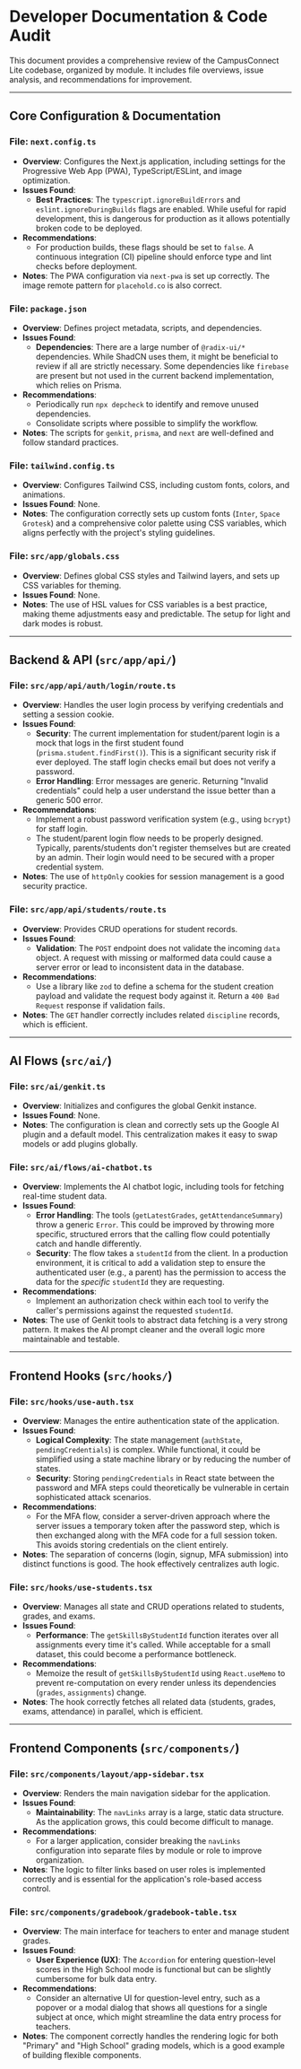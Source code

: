 
# Developer Documentation & Code Audit

This document provides a comprehensive review of the CampusConnect Lite codebase, organized by module. It includes file overviews, issue analysis, and recommendations for improvement.

---

## **Core Configuration & Documentation**

### **File: `next.config.ts`**
- **Overview**: Configures the Next.js application, including settings for the Progressive Web App (PWA), TypeScript/ESLint, and image optimization.
- **Issues Found**:
    - **Best Practices**: The `typescript.ignoreBuildErrors` and `eslint.ignoreDuringBuilds` flags are enabled. While useful for rapid development, this is dangerous for production as it allows potentially broken code to be deployed.
- **Recommendations**:
    - For production builds, these flags should be set to `false`. A continuous integration (CI) pipeline should enforce type and lint checks before deployment.
- **Notes**: The PWA configuration via `next-pwa` is set up correctly. The image remote pattern for `placehold.co` is also correct.

### **File: `package.json`**
- **Overview**: Defines project metadata, scripts, and dependencies.
- **Issues Found**:
    - **Dependencies**: There are a large number of `@radix-ui/*` dependencies. While ShadCN uses them, it might be beneficial to review if all are strictly necessary. Some dependencies like `firebase` are present but not used in the current backend implementation, which relies on Prisma.
- **Recommendations**:
    - Periodically run `npx depcheck` to identify and remove unused dependencies.
    - Consolidate scripts where possible to simplify the workflow.
- **Notes**: The scripts for `genkit`, `prisma`, and `next` are well-defined and follow standard practices.

### **File: `tailwind.config.ts`**
- **Overview**: Configures Tailwind CSS, including custom fonts, colors, and animations.
- **Issues Found**: None.
- **Notes**: The configuration correctly sets up custom fonts (`Inter`, `Space Grotesk`) and a comprehensive color palette using CSS variables, which aligns perfectly with the project's styling guidelines.

### **File: `src/app/globals.css`**
- **Overview**: Defines global CSS styles and Tailwind layers, and sets up CSS variables for theming.
- **Issues Found**: None.
- **Notes**: The use of HSL values for CSS variables is a best practice, making theme adjustments easy and predictable. The setup for light and dark modes is robust.

---

## **Backend & API (`src/app/api/`)**

### **File: `src/app/api/auth/login/route.ts`**
- **Overview**: Handles the user login process by verifying credentials and setting a session cookie.
- **Issues Found**:
    - **Security**: The current implementation for student/parent login is a mock that logs in the first student found (`prisma.student.findFirst()`). This is a significant security risk if ever deployed. The staff login checks email but does not verify a password.
    - **Error Handling**: Error messages are generic. Returning "Invalid credentials" could help a user understand the issue better than a generic 500 error.
- **Recommendations**:
    - Implement a robust password verification system (e.g., using `bcrypt`) for staff login.
    - The student/parent login flow needs to be properly designed. Typically, parents/students don't register themselves but are created by an admin. Their login would need to be secured with a proper credential system.
- **Notes**: The use of `httpOnly` cookies for session management is a good security practice.

### **File: `src/app/api/students/route.ts`**
- **Overview**: Provides CRUD operations for student records.
- **Issues Found**:
    - **Validation**: The `POST` endpoint does not validate the incoming `data` object. A request with missing or malformed data could cause a server error or lead to inconsistent data in the database.
- **Recommendations**:
    - Use a library like `zod` to define a schema for the student creation payload and validate the request body against it. Return a `400 Bad Request` response if validation fails.
- **Notes**: The `GET` handler correctly includes related `discipline` records, which is efficient.

---

## **AI Flows (`src/ai/`)**

### **File: `src/ai/genkit.ts`**
- **Overview**: Initializes and configures the global Genkit instance.
- **Issues Found**: None.
- **Notes**: The configuration is clean and correctly sets up the Google AI plugin and a default model. This centralization makes it easy to swap models or add plugins globally.

### **File: `src/ai/flows/ai-chatbot.ts`**
- **Overview**: Implements the AI chatbot logic, including tools for fetching real-time student data.
- **Issues Found**:
    - **Error Handling**: The tools (`getLatestGrades`, `getAttendanceSummary`) throw a generic `Error`. This could be improved by throwing more specific, structured errors that the calling flow could potentially catch and handle differently.
    - **Security**: The flow takes a `studentId` from the client. In a production environment, it is critical to add a validation step to ensure the authenticated user (e.g., a parent) has the permission to access the data for the *specific* `studentId` they are requesting.
- **Recommendations**:
    - Implement an authorization check within each tool to verify the caller's permissions against the requested `studentId`.
- **Notes**: The use of Genkit tools to abstract data fetching is a very strong pattern. It makes the AI prompt cleaner and the overall logic more maintainable and testable.

---

## **Frontend Hooks (`src/hooks/`)**

### **File: `src/hooks/use-auth.tsx`**
- **Overview**: Manages the entire authentication state of the application.
- **Issues Found**:
    - **Logical Complexity**: The state management (`authState`, `pendingCredentials`) is complex. While functional, it could be simplified using a state machine library or by reducing the number of states.
    - **Security**: Storing `pendingCredentials` in React state between the password and MFA steps could theoretically be vulnerable in certain sophisticated attack scenarios.
- **Recommendations**:
    - For the MFA flow, consider a server-driven approach where the server issues a temporary token after the password step, which is then exchanged along with the MFA code for a full session token. This avoids storing credentials on the client entirely.
- **Notes**: The separation of concerns (login, signup, MFA submission) into distinct functions is good. The hook effectively centralizes auth logic.

### **File: `src/hooks/use-students.tsx`**
- **Overview**: Manages all state and CRUD operations related to students, grades, and exams.
- **Issues Found**:
    - **Performance**: The `getSkillsByStudentId` function iterates over all assignments every time it's called. While acceptable for a small dataset, this could become a performance bottleneck.
- **Recommendations**:
    - Memoize the result of `getSkillsByStudentId` using `React.useMemo` to prevent re-computation on every render unless its dependencies (`grades`, `assignments`) change.
- **Notes**: The hook correctly fetches all related data (students, grades, exams, attendance) in parallel, which is efficient.

---

## **Frontend Components (`src/components/`)**

### **File: `src/components/layout/app-sidebar.tsx`**
- **Overview**: Renders the main navigation sidebar for the application.
- **Issues Found**:
    - **Maintainability**: The `navLinks` array is a large, static data structure. As the application grows, this could become difficult to manage.
- **Recommendations**:
    - For a larger application, consider breaking the `navLinks` configuration into separate files by module or role to improve organization.
- **Notes**: The logic to filter links based on user roles is implemented correctly and is essential for the application's role-based access control.

### **File: `src/components/gradebook/gradebook-table.tsx`**
- **Overview**: The main interface for teachers to enter and manage student grades.
- **Issues Found**:
    - **User Experience (UX)**: The `Accordion` for entering question-level scores in the High School mode is functional but can be slightly cumbersome for bulk data entry.
- **Recommendations**:
    - Consider an alternative UI for question-level entry, such as a popover or a modal dialog that shows all questions for a single subject at once, which might streamline the data entry process for teachers.
- **Notes**: The component correctly handles the rendering logic for both "Primary" and "High School" grading models, which is a good example of building flexible components.

